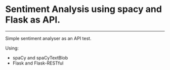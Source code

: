 # Sentiment Analysis using spacy and Flask as API.
---
Simple sentiment analyser as an API test.

Using:

* spaCy and spaCyTextBlob
* Flask and Flask-RESTful
